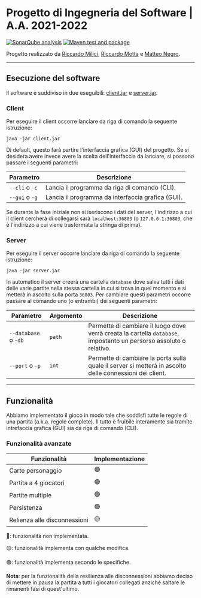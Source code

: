 # Progetto di Ingegneria del Software | A.A. 2021-2022

[![SonarQube analysis](https://github.com/mrmotta/ing-sw-2022-milici-motta-negro/actions/workflows/sonarqube.yml/badge.svg?branch=main)](https://github.com/mrmotta/ing-sw-2022-milici-motta-negro/actions/workflows/sonarqube.yml)
[![Maven test and package](https://github.com/mrmotta/ing-sw-2022-milici-motta-negro/actions/workflows/maven.yml/badge.svg)](https://github.com/mrmotta/ing-sw-2022-milici-motta-negro/actions/workflows/maven.yml)

Progetto realizzato da [Riccardo Milici](https://github.com/RiccardoMilici), [Riccardo Motta](https://github.com/mrmotta) e [Matteo Negro](https://github.com/Matteo-Negro).

---

## Esecuzione del software

Il software è suddiviso in due eseguibili: [client.jar](deliverables/jar/client.jar) e [server.jar](deliverables/jar/server.jar).

### Client

Per eseguire il client occorre lanciare da riga di comando la seguente istruzione:

    java -jar client.jar

Di default, questo farà partire l'interfaccia grafica (GUI) del progetto. Se si desidera avere invece avere la scelta dell'interfaccia da lanciare, si possono passare i seguenti parametri:

Parametro      | Descrizione
---------------|------------
`--cli` o `-c` | Lancia il programma da riga di comando (CLI).
`--gui` o `-g` | Lancia il programma da interfaccia grafica (GUI).

Se durante la fase iniziale non si iseriscono i dati del server, l'indirizzo a cui il client cercherà di collegarsi sarà `localhost:36803` (o `127.0.0.1:36803`, che è l'indirizzo a cui viene trasformata la stringa di prima).

### Server

Per eseguire il server occorre lanciare da riga di comando la seguente istruzione:

    java -jar server.jar

In automatico il server creerà una cartella `database` dove salva tutti i dati delle varie partite nella stessa cartella in cui si trova in quel momento e si metterà in ascolto sulla porta `36803`. Per cambiare questi parametri occorre passare al comando uno (o entrambi) dei seguenti parametri:

Parametro            | Argomento | Descrizione
---------------------|-----------|--------------------------------------------------------------------------------------------------------------------
`--database` o `-db` | `path`    | Permette di cambiare il luogo dove verrà creata la cartella `database`, impostanto un persorso assoluto o relativo.
`--port` o `-p`      | `int`     | Permette di cambiare la porta sulla quale il server si metterà in ascolto delle connessioni dei client.

---

## Funzionalità

Abbiamo implementato il gioco in modo tale che soddisfi tutte le regole di una partita (a.k.a. regole complete). Il tutto è fruibile interamente sia tramite intrefaccia grafica (GUI) sia da riga di comando (CLI).

### Funzionalità avanzate

Funzionalità                 | Implementazione
-----------------------------|----------------
Carte personaggio            | 🟢
Partita a 4 giocatori        | 🟢
Partite multiple             | 🟢
Persistenza                  | 🟢
Relienza alle disconnessioni | 🟡

🔴: funzionalità non implementata.

🟡: funzionalità implementa con qualche modifica.

🟢: funzionalità implementa secondo le specifiche.

**Nota**: per la funzionalità della resilienza alle disconnessioni abbiamo deciso di mettere in pausa la partita a tutti i giocatori collegati anziché saltare le rimanenti fasi di quest'ultimo.
